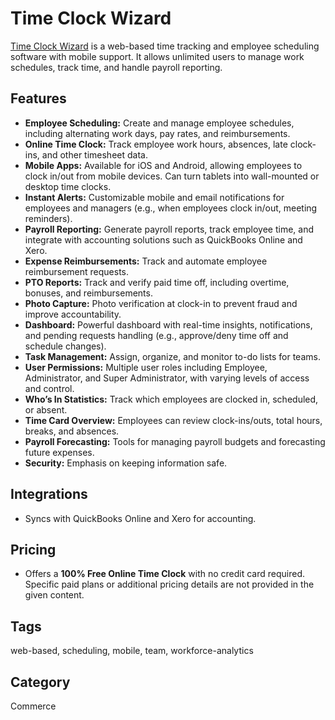 # Time Clock Wizard

[Time Clock Wizard](https://www.timeclockwizard.com/) is a web-based time tracking and employee scheduling software with mobile support. It allows unlimited users to manage work schedules, track time, and handle payroll reporting.

## Features
- **Employee Scheduling:** Create and manage employee schedules, including alternating work days, pay rates, and reimbursements.
- **Online Time Clock:** Track employee work hours, absences, late clock-ins, and other timesheet data.
- **Mobile Apps:** Available for iOS and Android, allowing employees to clock in/out from mobile devices. Can turn tablets into wall-mounted or desktop time clocks.
- **Instant Alerts:** Customizable mobile and email notifications for employees and managers (e.g., when employees clock in/out, meeting reminders).
- **Payroll Reporting:** Generate payroll reports, track employee time, and integrate with accounting solutions such as QuickBooks Online and Xero.
- **Expense Reimbursements:** Track and automate employee reimbursement requests.
- **PTO Reports:** Track and verify paid time off, including overtime, bonuses, and reimbursements.
- **Photo Capture:** Photo verification at clock-in to prevent fraud and improve accountability.
- **Dashboard:** Powerful dashboard with real-time insights, notifications, and pending requests handling (e.g., approve/deny time off and schedule changes).
- **Task Management:** Assign, organize, and monitor to-do lists for teams.
- **User Permissions:** Multiple user roles including Employee, Administrator, and Super Administrator, with varying levels of access and control.
- **Who’s In Statistics:** Track which employees are clocked in, scheduled, or absent.
- **Time Card Overview:** Employees can review clock-ins/outs, total hours, breaks, and absences.
- **Payroll Forecasting:** Tools for managing payroll budgets and forecasting future expenses.
- **Security:** Emphasis on keeping information safe.

## Integrations
- Syncs with QuickBooks Online and Xero for accounting.

## Pricing
- Offers a **100% Free Online Time Clock** with no credit card required. Specific paid plans or additional pricing details are not provided in the given content.

## Tags
web-based, scheduling, mobile, team, workforce-analytics

## Category
Commerce